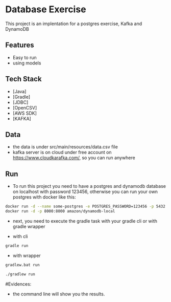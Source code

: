 # Database Exercise

This project is an implentation for a postgres exercise, Kafka and DynamoDB

## Features

- Easy to run
- using models

## Tech Stack
- [Java] 
- [Gradle] 
- [JDBC] 
- [OpenCSV] 
- [AWS SDK]
- [KAFKA]

## Data

- the data is under src/main/resources/data.csv file
- kafka server is on cloud under free account on https://www.cloudkarafka.com/, so you can run anywhere

## Run

- To run this project you need to have a postgres and dynamodb database on localhost with password 123456, otherwise you can run your own postgres with docker like this:

```sh
docker run -d --name some-postgres -e POSTGRES_PASSWORD=123456 -p 5432:5432 -d postgres
docker run -d -p 8000:8000 amazon/dynamodb-local
```
- next, you need to execute the gradle task with your gradle cli or with gradle wrapper

- with cli
```sh
gradle run
```
- with wrapper

```sh
gradlew.bat run
```
```sh
./gradlew run
```

#Evidences:
- the command line will show you the results.